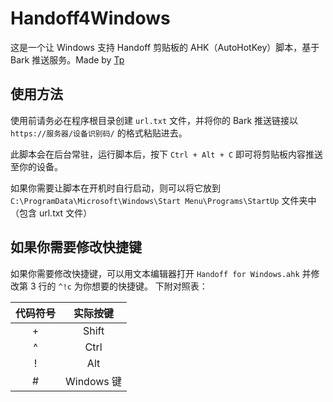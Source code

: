 # Handoff4Windows
这是一个让 Windows 支持 Handoff 剪贴板的 AHK（AutoHotKey）脚本，基于 Bark 推送服务。Made by [Tp](https://sspai.com/user/749322)
## 使用方法
使用前请务必在程序根目录创建 `url.txt` 文件，并将你的 Bark 推送链接以 `https://服务器/设备识别码/` 的格式粘贴进去。

此脚本会在后台常驻，运行脚本后，按下 `Ctrl + Alt + C` 即可将剪贴板内容推送至你的设备。

如果你需要让脚本在开机时自行启动，则可以将它放到 `C:\ProgramData\Microsoft\Windows\Start Menu\Programs\StartUp` 文件夹中（包含 url.txt 文件）
## 如果你需要修改快捷键
如果你需要修改快捷键，可以用文本编辑器打开 `Handoff for Windows.ahk` 并修改第 3 行的 `^!c` 为你想要的快捷键。
下附对照表：

| 代码符号 | 实际按键 |
| :------: | :------: |
| + | Shift |
| ^ | Ctrl |
| ! | Alt |
| # | Windows 键 |
